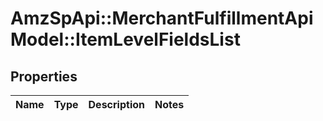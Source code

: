 # AmzSpApi::MerchantFulfillmentApiModel::ItemLevelFieldsList

## Properties
Name | Type | Description | Notes
------------ | ------------- | ------------- | -------------

